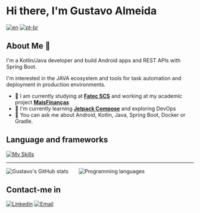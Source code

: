 # Hi there, I'm Gustavo Almeida

[![en](https://img.shields.io/badge/lang-en-red.svg)](README.md)
[![pt-br](https://img.shields.io/badge/lang-pt--br-green.svg)](README-ptBR.md)

## About Me 👋

I'm a Kotlin/Java developer and build Android apps and REST APIs with Spring Boot.

I'm interested in the JAVA ecosystem and tools for task automation and deployment in production environments.

- 🔭 I am currently studying at **[Fatec SCS](https://www.cps.sp.gov.br/fatecs/fatec-sao-caetano-do-sul-antonio-russo/)** and working at my academic project **[MaisFinanças](https://github.com/mais-financas)**
- 🌱 I'm currently learning **[Jetpack Compose](https://developer.android.com/jetpack/compose)** and exploring DevOps
- 💬 You can ask me about Android, Kotlin, Java, Spring Boot, Docker or Gradle.

## Language and frameworks

[![My Skills](https://skillicons.dev/icons?i=kotlin,java,androidstudio,spring,git,github,postgres,docker,postman&theme=light)](https://skillicons.dev)

---

![Gustavo's GitHub stats](https://github-readme-stats.vercel.app/api?username=gustxvo&show_icons=true&theme=tokyonight&hide=stars) &nbsp; &nbsp; &nbsp; ![Programming languages](https://github-readme-stats.vercel.app/api/top-langs/?username=gustxvo&layout=compact&theme=tokyonight&hide=Shell)

## Contact-me in

[![Linkedin](https://img.shields.io/badge/LinkedIn-0077B5?style=for-the-badge&logo=linkedin&logoColor=white)](https://www.linkedin.com/in/gustavo-almeida-carvalho-39b22b219)
[![Email](https://img.shields.io/badge/Gmail-D14836?style=for-the-badge&logo=gmail&logoColor=white)](mailto:gualmeida2004@gmail.com)
